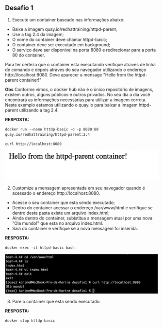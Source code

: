 ## Desafio 1

1. Execute um container baseado nas informações abaixo:

  - Baixe a imagem quay.io/redhattraining/httpd-parent;
  - Use a tag 2.4 da imagem;
  - O nome do container deve chamar httpd-basic;
  - O container deve ser executado em background;
  - O serviço deve ser disponivel na porta 8080 e redirecionar para a porta 80 do container.
  
Para ter certeza que o container esta executando verifique atraves de linha de comando e depois atraves do seu navegador utilizando o endereço http://localhost:8080. Deve aparecer a mensage "Hello from the httpd-parent container!"

**Obs** Conforme vimos, o docker hub não é o único repositório de imagens, existem outros, alguns públicos e outros privados. No seu dia a dia você encontrará as informações necessárias para utilizar a imagem correta. Neste exemplo estamos utilizando o quay.io para baixar a imagem httpd-parent utilizando a tag 2.4. 
  
**RESPOSTA:** 
  
 `docker run --name httdp-basic -d -p 8080:80 quay.io/redhattraining/httpd-parent:2.4`
  
 `curl http://localhost:8080`

 ![Navegador](navegador.png)

2. Customize a mensagem apresentada em seu navegador quando é acessado o endereço http://localhost:8080.

  - Acesse o seu container que esta sendo executado;
  - Dentro do container acessar o endereço /var/www/html e verifique se dentro desta pasta existe um arquivo index.html;
  - Ainda dentro do container, subistitua a mensagem atual por uma nova "Ola mundo!" que esta no arquivo index.html.
  - Saia do container e verifique se a nova mensagem foi inserida.
  
  **RESPOSTA:** 
  
`docker exec -it httpd-basic bash `

![bash](bash.png)

3. Pare o container que esta sendo executado.

 **RESPOSTA:** 
 
`docker stop httdp-basic`

